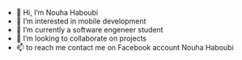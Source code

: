 - 👋 Hi, I’m Nouha Haboubi
- 👀 I’m interested in mobile development
- 🌱 I’m currently a software engeneer student
- 💞️ I’m looking to collaborate on projects
- 📫  to reach me contact me on Facebook account Nouha Haboubi

<!---
nouha-hb/nouha-hb is a ✨ special ✨ repository because its `README.md` (this file) appears on your GitHub profile.
You can click the Preview link to take a look at your changes.
--->
